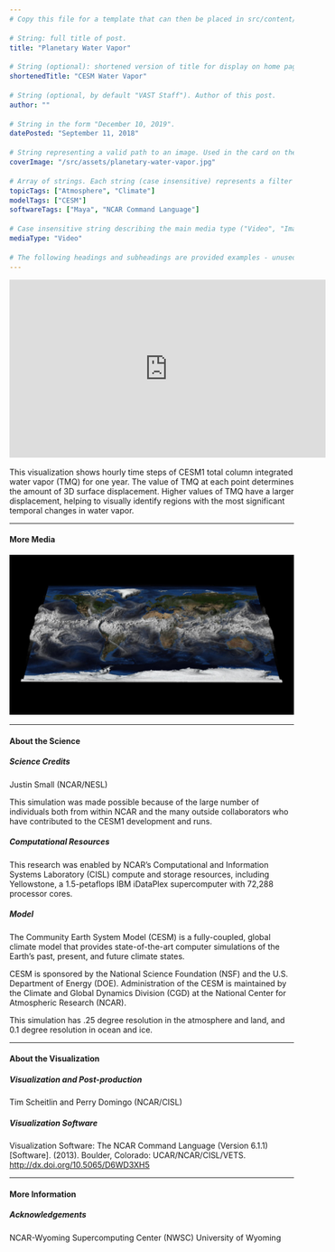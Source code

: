 ```yaml
---
# Copy this file for a template that can then be placed in src/content/visualizations. The name of this file will be used as the URL for the post.

# String: full title of post.
title: "Planetary Water Vapor"

# String (optional): shortened version of title for display on home page in card.
shortenedTitle: "CESM Water Vapor"

# String (optional, by default "VAST Staff"). Author of this post.
author: ""

# String in the form "December 10, 2019".
datePosted: "September 11, 2018" 

# String representing a valid path to an image. Used in the card on the main page. Likely to be in the form "/src/assets/..." for images located in src/assets.
coverImage: "/src/assets/planetary-water-vapor.jpg"

# Array of strings. Each string (case insensitive) represents a filter from the front page. Tags that do not correspond to a current filter will be ignored for filtering.
topicTags: ["Atmosphere", "Climate"]
modelTags: ["CESM"]
softwareTags: ["Maya", "NCAR Command Language"]

# Case insensitive string describing the main media type ("Video", "Image", "App", etc). This is displayed in the post heading as a small tag above the title.
mediaType: "Video"

# The following headings and subheadings are provided examples - unused ones can be deleted. All Markdown content below will be rendered in the frontend.
---
```


<iframe width="560" height="315" src="https://www.youtube.com/embed/4794mgJLTbU?si=-CFgATxKckRB2OSq" title="YouTube video player" frameborder="0" allow="accelerometer; autoplay; clipboard-write; encrypted-media; gyroscope; picture-in-picture; web-share" referrerpolicy="strict-origin-when-cross-origin" allowfullscreen></iframe>

This visualization shows hourly time steps of CESM1 total column integrated water vapor (TMQ) for one year. The value of TMQ at each point determines the amount of 3D surface displacement. Higher values of TMQ have a larger displacement, helping to visually identify regions with the most significant temporal changes in water vapor.

___

#### More Media

![Planetary water vapor](../../assets/planetary-water-vapor.jpg)

___

#### About the Science

##### Science Credits

Justin Small (NCAR/NESL)

This simulation was made possible because of the large number of individuals both from within NCAR and the many outside collaborators who have contributed to the CESM1 development and runs.

##### Computational Resources

This research was enabled by NCAR’s Computational and Information Systems Laboratory (CISL) compute and storage resources, including Yellowstone, a 1.5-petaflops IBM iDataPlex supercomputer with 72,288 processor cores.

##### Model

The Community Earth System Model (CESM) is a fully-coupled, global climate model that provides state-of-the-art computer simulations of the Earth’s past, present, and future climate states.

CESM is sponsored by the National Science Foundation (NSF) and the U.S. Department of Energy (DOE). Administration of the CESM is maintained by the Climate and Global Dynamics Division (CGD) at the National Center for Atmospheric Research (NCAR).

This simulation has .25 degree resolution in the atmosphere and land, and 0.1 degree resolution in ocean and ice.

___

#### About the Visualization

##### Visualization and Post-production

Tim Scheitlin and Perry Domingo (NCAR/CISL)

##### Visualization Software

Visualization Software: The NCAR Command Language (Version 6.1.1) [Software]. (2013). Boulder, Colorado: UCAR/NCAR/CISL/VETS. http://dx.doi.org/10.5065/D6WD3XH5

___

#### More Information

##### Acknowledgements

NCAR-Wyoming Supercomputing Center (NWSC) University of Wyoming

